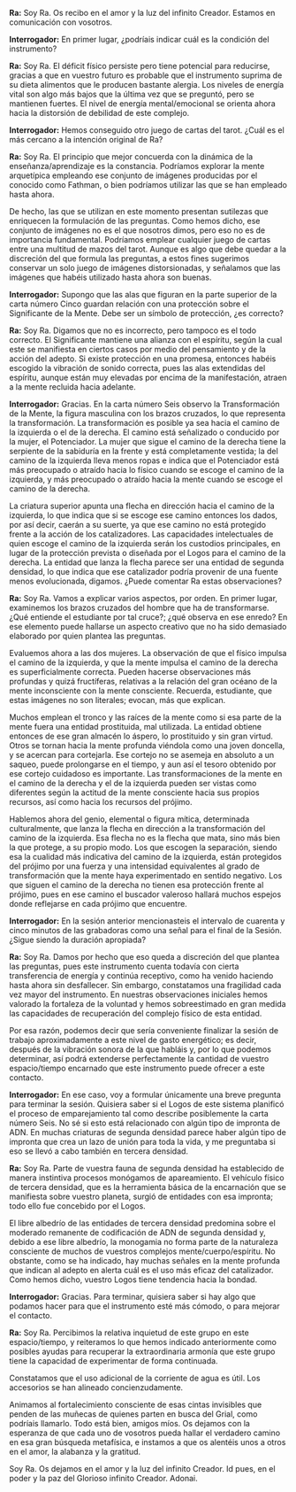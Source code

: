 <p><strong>Ra:</strong> Soy Ra. Os recibo en el amor y la luz del infinito Creador. Estamos en comunicación con vosotros.</p>
<p><strong>Interrogador:</strong> En primer lugar, ¿podríais indicar cuál es la condición del instrumento?</p>
<p><strong>Ra:</strong> Soy Ra. El déficit físico persiste pero tiene potencial para reducirse, gracias a que en vuestro futuro es probable que el instrumento suprima de su dieta alimentos que le producen bastante alergia. Los niveles de energía vital son algo más bajos que la última vez que se preguntó, pero se mantienen fuertes. El nivel de energía mental/emocional se orienta ahora hacia la distorsión de debilidad de este complejo.</p>
<p><strong>Interrogador:</strong> Hemos conseguido otro juego de cartas del tarot. ¿Cuál es el más cercano a la intención original de Ra?</p>
<p><strong>Ra:</strong> Soy Ra. El principio que mejor concuerda con la dinámica de la enseñanza/aprendizaje es la constancia. Podríamos explorar la mente arquetípica empleando ese conjunto de imágenes producidas por el conocido como Fathman, o bien podríamos utilizar las que se han empleado hasta ahora.</p>
<p>De hecho, las que se utilizan en este momento presentan sutilezas que enriquecen la formulación de las preguntas. Como hemos dicho, ese conjunto de imágenes no es el que nosotros dimos, pero eso no es de importancia fundamental. Podríamos emplear cualquier juego de cartas entre una multitud de mazos del tarot. Aunque es algo que debe quedar a la discreción del que formula las preguntas, a estos fines sugerimos conservar un solo juego de imágenes distorsionadas, y señalamos que las imágenes que habéis utilizado hasta ahora son buenas.</p>
<p><strong>Interrogador:</strong> Supongo que las alas que figuran en la parte superior de la carta número Cinco guardan relación con una protección sobre el Significante de la Mente. Debe ser un símbolo de protección, ¿es correcto?</p>
<p><strong>Ra:</strong> Soy Ra. Digamos que no es incorrecto, pero tampoco es el todo correcto. El Significante mantiene una alianza con el espíritu, según la cual este se manifiesta en ciertos casos por medio del pensamiento y de la acción del adepto. Si existe protección en una promesa, entonces habéis escogido la vibración de sonido correcta, pues las alas extendidas del espíritu, aunque están muy elevadas por encima de la manifestación, atraen a la mente recluida hacia adelante.</p>
<p><strong>Interrogador:</strong> Gracias. En la carta número Seis observo la Transformación de la Mente, la figura masculina con los brazos cruzados, lo que representa la transformación. La transformación es posible ya sea hacia el camino de la izquierda o el de la derecha. El camino está señalizado o conducido por la mujer, el Potenciador. La mujer que sigue el camino de la derecha tiene la serpiente de la sabiduría en la frente y está completamente vestida; la del camino de la izquierda lleva menos ropas e indica que el Potenciador está más preocupado o atraído hacia lo físico cuando se escoge el camino de la izquierda, y más preocupado o atraído hacia la mente cuando se escoge el camino de la derecha.</p>
<p>La criatura superior apunta una flecha en dirección hacia el camino de la izquierda, lo que indica que si se escoge ese camino entonces los dados, por así decir, caerán a su suerte, ya que ese camino no está protegido frente a la acción de los catalizadores. Las capacidades intelectuales de quien escoge el camino de la izquierda serán los custodios principales, en lugar de la protección prevista o diseñada por el Logos para el camino de la derecha. La entidad que lanza la flecha parece ser una entidad de segunda densidad, lo que indica que ese catalizador podría provenir de una fuente menos evolucionada, digamos. ¿Puede comentar Ra estas observaciones?</p>
<p><strong>Ra:</strong> Soy Ra. Vamos a explicar varios aspectos, por orden. En primer lugar, examinemos los brazos cruzados del hombre que ha de transformarse. ¿Qué entiende el estudiante por tal cruce?; ¿qué observa en ese enredo? En ese elemento puede hallarse un aspecto creativo que no ha sido demasiado elaborado por quien plantea las preguntas.</p>
<p>Evaluemos ahora a las dos mujeres. La observación de que el físico impulsa el camino de la izquierda, y que la mente impulsa el camino de la derecha es superficialmente correcta. Pueden hacerse observaciones más profundas y quizá fructíferas, relativas a la relación del gran océano de la mente inconsciente con la mente consciente. Recuerda, estudiante, que estas imágenes no son literales; evocan, más que explican.</p>
<p>Muchos emplean el tronco y las raíces de la mente como si esa parte de la mente fuera una entidad prostituida, mal utilizada. La entidad obtiene entonces de ese gran almacén lo áspero, lo prostituido y sin gran virtud. Otros se tornan hacia la mente profunda viéndola como una joven doncella, y se acercan para cortejarla. Ese cortejo no se asemeja en absoluto a un saqueo, puede prolongarse en el tiempo, y aun así el tesoro obtenido por ese cortejo cuidadoso es importante. Las transformaciones de la mente en el camino de la derecha y el de la izquierda pueden ser vistas como diferentes según la actitud de la mente consciente hacia sus propios recursos, así como hacia los recursos del prójimo.</p>
<p>Hablemos ahora del genio, elemental o figura mítica, determinada culturalmente, que lanza la flecha en dirección a la transformación del camino de la izquierda. Esa flecha no es la flecha que mata, sino más bien la que protege, a su propio modo. Los que escogen la separación, siendo esa la cualidad más indicativa del camino de la izquierda, están protegidos del prójimo por una fuerza y una intensidad equivalentes al grado de transformación que la mente haya experimentado en sentido negativo. Los que siguen el camino de la derecha no tienen esa protección frente al prójimo, pues en ese camino el buscador valeroso hallará muchos espejos donde reflejarse en cada prójimo que encuentre.</p>
<p><strong>Interrogador:</strong> En la sesión anterior mencionasteis el intervalo de cuarenta y cinco minutos de las grabadoras como una señal para el final de la Sesión. ¿Sigue siendo la duración apropiada?</p>
<p><strong>Ra:</strong> Soy Ra. Damos por hecho que eso queda a discreción del que plantea las preguntas, pues este instrumento cuenta todavía con cierta transferencia de energía y continúa receptivo, como ha venido haciendo hasta ahora sin desfallecer. Sin embargo, constatamos una fragilidad cada vez mayor del instrumento. En nuestras observaciones iniciales hemos valorado la fortaleza de la voluntad y hemos sobreestimado en gran medida las capacidades de recuperación del complejo físico de esta entidad.</p>
<p>Por esa razón, podemos decir que sería conveniente finalizar la sesión de trabajo aproximadamente a este nivel de gasto energético; es decir, después de la vibración sonora de la que habláis y, por lo que podemos determinar, así podrá extenderse perfectamente la cantidad de vuestro espacio/tiempo encarnado que este instrumento puede ofrecer a este contacto.</p>
<p><strong>Interrogador:</strong> En ese caso, voy a formular únicamente una breve pregunta para terminar la sesión. Quisiera saber si el Logos de este sistema planificó el proceso de emparejamiento tal como describe posiblemente la carta número Seis. No sé si esto está relacionado con algún tipo de impronta de ADN. En muchas criaturas de segunda densidad parece haber algún tipo de impronta que crea un lazo de unión para toda la vida, y me preguntaba si eso se llevó a cabo también en tercera densidad.</p>
<p><strong>Ra:</strong> Soy Ra. Parte de vuestra fauna de segunda densidad ha establecido de manera instintiva procesos monógamos de apareamiento. El vehículo físico de tercera densidad, que es la herramienta básica de la encarnación que se manifiesta sobre vuestro planeta, surgió de entidades con esa impronta; todo ello fue concebido por el Logos.</p>
<p>El libre albedrío de las entidades de tercera densidad predomina sobre el moderado remanente de codificación de ADN de segunda densidad y, debido a ese libre albedrío, la monogamia no forma parte de la naturaleza consciente de muchos de vuestros complejos mente/cuerpo/espíritu. No obstante, como se ha indicado, hay muchas señales en la mente profunda que indican al adepto en alerta cuál es el uso más eficaz del catalizador. Como hemos dicho, vuestro Logos tiene tendencia hacia la bondad.</p>
<p><strong>Interrogador:</strong> Gracias. Para terminar, quisiera saber si hay algo que podamos hacer para que el instrumento esté más cómodo, o para mejorar el contacto.</p>
<p><strong>Ra:</strong> Soy Ra. Percibimos la relativa inquietud de este grupo en este espacio/tiempo, y reiteramos lo que hemos indicado anteriormente como posibles ayudas para recuperar la extraordinaria armonía que este grupo tiene la capacidad de experimentar de forma continuada.</p>
<p>Constatamos que el uso adicional de la corriente de agua es útil. Los accesorios se han alineado concienzudamente.</p>
<p>Animamos al fortalecimiento consciente de esas cintas invisibles que penden de las muñecas de quienes parten en busca del Grial, como podríais llamarlo. Todo está bien, amigos míos. Os dejamos con la esperanza de que cada uno de vosotros pueda hallar el verdadero camino en esa gran búsqueda metafísica, e instamos a que os alentéis unos a otros en el amor, la alabanza y la gratitud.</p>
<p>Soy Ra. Os dejamos en el amor y la luz del infinito Creador. Id pues, en el poder y la paz del Glorioso infinito Creador. Adonai.</p>